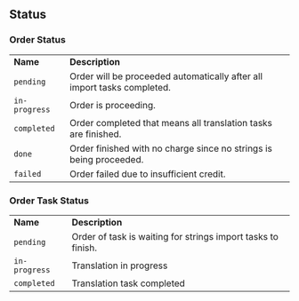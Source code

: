 ## Status


### Order Status

<table>
    <tr>
        <td><strong>Name</strong></td>
        <td><strong>Description</strong></td>
    </tr>
    <tr>
        <td><code>pending</code></td>
        <td>Order will be proceeded automatically after all import tasks completed.</td>
    </tr>
    <tr>
        <td><code>in-progress</code></td>
        <td>Order is proceeding.</td>
    </tr>
    <tr>
        <td><code>completed</code></td>
        <td>Order completed that means all translation tasks are finished.</td>
    </tr>
    <tr>
        <td><code>done</code></td>
        <td>Order finished with no charge since no strings is being proceeded.</td>
    </tr>
    <tr>
        <td><code>failed</code></td>
        <td>Order failed due to insufficient credit.</td>
    </tr>
</table>


### Order Task Status

<table>
    <tr>
        <td><strong>Name</strong></td>
        <td><strong>Description</strong></td>
    </tr>
    <tr>
        <td><code>pending</code></td>
        <td>Order of task is waiting for strings import tasks to finish.</td>
    </tr>
    <tr>
        <td><code>in-progress</code></td>
        <td>Translation in progress</td>
    </tr>
    <tr>
        <td><code>completed</code></td>
        <td>Translation task completed</td>
    </tr>
</table>
